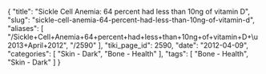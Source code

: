 {
    "title": "Sickle Cell Anemia: 64 percent had less than 10ng of vitamin D",
    "slug": "sickle-cell-anemia-64-percent-had-less-than-10ng-of-vitamin-d",
    "aliases": [
        "/Sickle+Cell+Anemia+64+percent+had+less+than+10ng+of+vitamin+D+\u2013+April+2012",
        "/2590"
    ],
    "tiki_page_id": 2590,
    "date": "2012-04-09",
    "categories": [
        "Skin - Dark",
        "Bone - Health"
    ],
    "tags": [
        "Bone - Health",
        "Skin - Dark"
    ]
}